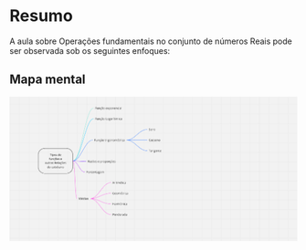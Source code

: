 # Resumo

A aula sobre Operações fundamentais no conjunto de números Reais pode ser observada sob os seguintes enfoques:

## Mapa mental

![Mapa mental da aula](../../../../../images/matematica_computacional/mc21.png)